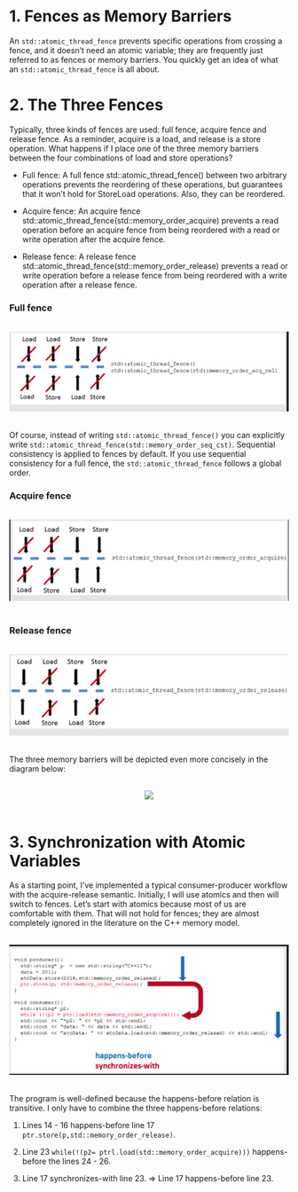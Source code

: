 # 1. Fences as Memory Barriers

An `std::atomic_thread_fence` prevents specific operations from crossing a fence, and it doesn’t need an atomic variable; they are frequently just referred to as fences or memory barriers. You quickly get an idea of what an `std::atomic_thread_fence` is all about.

# 2. The Three Fences

Typically, three kinds of fences are used: full fence, acquire fence and release fence. As a reminder, acquire is a load, and release is a store operation. What happens if I place one of the three memory barriers between the four combinations of load and store operations?

* Full fence: A full fence std::atomic_thread_fence() between two arbitrary operations prevents the reordering of these operations, but guarantees that it won’t hold for StoreLoad operations. Also, they can be reordered.

* Acquire fence: An acquire fence std::atomic_thread_fence(std::memory_order_acquire) prevents a read operation before an acquire fence from being reordered with a read or write operation after the acquire fence.

* Release fence: A release fence std::atomic_thread_fence(std::memory_order_release) prevents a read or write operation before a release fence from being reordered with a write operation after a release fence.

### Full fence

<br>
<div align="center">
	<img src="../img/fullfence.png">
</div>
<br>

Of course, instead of writing `std::atomic_thread_fence()` you can explicitly write `std::atomic_thread_fence(std::memory_order_seq_cst)`. Sequential consistency is applied to fences by default. If you use sequential consistency for a full fence, the `std::atomic_thread_fence` follows a global order.

### Acquire fence

<br>
<div align="center">
	<img src="../img/acquirefence.png">
</div>
<br>

### Release fence

<br>
<div align="center">
	<img src="../img/releasefence.png">
</div>
<br>

The three memory barriers will be depicted even more concisely in the diagram below:

<br>
<div align="center">
	<img src="../img/threefence.png">
</div>
<br>

# 3. Synchronization with Atomic Variables

As a starting point, I’ve implemented a typical consumer-producer workflow with the acquire-release semantic. Initially, I will use atomics and then will switch to fences. Let’s start with atomics because most of us are comfortable with them. That will not hold for fences; they are almost completely ignored in the literature on the C++ memory model.

<br>
<div align="center">
	<img src="../img/examfence.png">
</div>
<br>

The program is well-defined because the happens-before relation is transitive. I only have to combine the three happens-before relations:

1. Lines 14 - 16 happens-before line 17 `ptr.store(p,std::memory_order_release)`.

2. Line 23 `while(!(p2= ptrl.load(std::memory_order_acquire)))` happens-before the lines 24 - 26.

3. Line 17 synchronizes-with line 23. => Line 17 happens-before line 23.

























